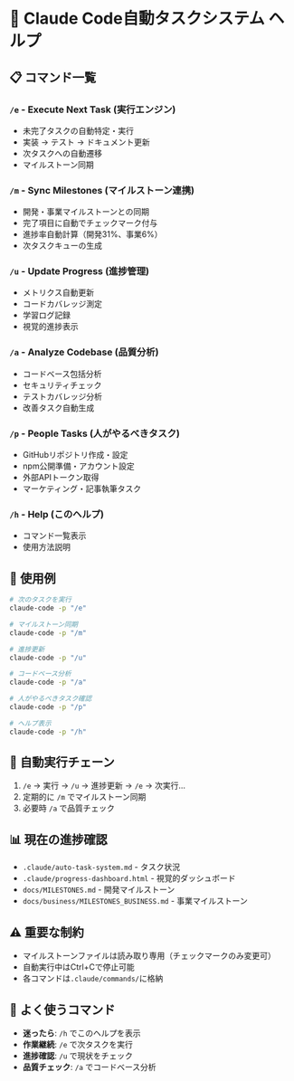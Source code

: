# 🤖 Claude Code自動タスクシステム ヘルプ

## 📋 コマンド一覧

### `/e` - Execute Next Task (実行エンジン)
- 未完了タスクの自動特定・実行
- 実装 → テスト → ドキュメント更新
- 次タスクへの自動遷移
- マイルストーン同期

### `/m` - Sync Milestones (マイルストーン連携)
- 開発・事業マイルストーンとの同期
- 完了項目に自動でチェックマーク付与
- 進捗率自動計算（開発31%、事業6%）
- 次タスクキューの生成

### `/u` - Update Progress (進捗管理)
- メトリクス自動更新
- コードカバレッジ測定
- 学習ログ記録
- 視覚的進捗表示

### `/a` - Analyze Codebase (品質分析)
- コードベース包括分析
- セキュリティチェック
- テストカバレッジ分析
- 改善タスク自動生成

### `/p` - People Tasks (人がやるべきタスク)
- GitHubリポジトリ作成・設定
- npm公開準備・アカウント設定
- 外部APIトークン取得
- マーケティング・記事執筆タスク

### `/h` - Help (このヘルプ)
- コマンド一覧表示
- 使用方法説明

## 🚀 使用例
```bash
# 次のタスクを実行
claude-code -p "/e"

# マイルストーン同期
claude-code -p "/m"

# 進捗更新
claude-code -p "/u"

# コードベース分析
claude-code -p "/a"

# 人がやるべきタスク確認
claude-code -p "/p"

# ヘルプ表示
claude-code -p "/h"
```

## 🔄 自動実行チェーン
1. `/e` → 実行 → `/u` → 進捗更新 → `/e` → 次実行...
2. 定期的に `/m` でマイルストーン同期
3. 必要時 `/a` で品質チェック

## 📊 現在の進捗確認
- `.claude/auto-task-system.md` - タスク状況
- `.claude/progress-dashboard.html` - 視覚的ダッシュボード
- `docs/MILESTONES.md` - 開発マイルストーン
- `docs/business/MILESTONES_BUSINESS.md` - 事業マイルストーン

## ⚠️ 重要な制約
- マイルストーンファイルは読み取り専用（チェックマークのみ変更可）
- 自動実行中はCtrl+Cで停止可能
- 各コマンドは`.claude/commands/`に格納

## 🎯 よく使うコマンド
- **迷ったら**: `/h` でこのヘルプを表示
- **作業継続**: `/e` で次タスクを実行
- **進捗確認**: `/u` で現状をチェック
- **品質チェック**: `/a` でコードベース分析